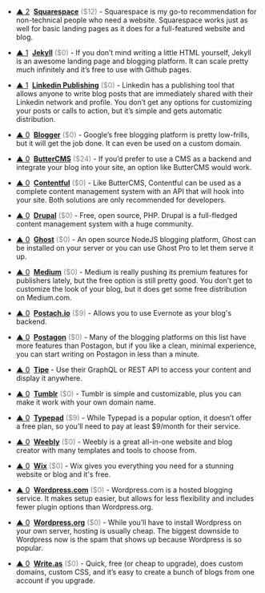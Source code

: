- <a href="#vote-form" class="vote-link" rel="modal:open" id="Squarespace">&#x25B2; <span class="count">2</span></a> &nbsp;**[Squarespace](https://www.squarespace.com/)** <span style="color: grey;">($12)</span> - Squarespace is my go-to recommendation for non-technical people who need a website. Squarespace works just as well for basic landing pages as it does for a full-featured website and blog.

- <a href="#vote-form" class="vote-link" rel="modal:open" id="Jekyll">&#x25B2; <span class="count">1</span></a> &nbsp;**[Jekyll](https://jekyllrb.com/)** <span style="color: grey;">($0)</span> - If you don’t mind writing a little HTML yourself, Jekyll is an awesome landing page and blogging platform. It can scale pretty much infinitely and it’s free to use with Github pages.

- <a href="#vote-form" class="vote-link" rel="modal:open" id="Linkedin_Publishing">&#x25B2; <span class="count">1</span></a> &nbsp;**[Linkedin Publishing](https://www.linkedin.com/post/new)** <span style="color: grey;">($0)</span> - Linkedin has a publishing tool that allows anyone to write blog posts that are immediately shared with their Linkedin network and profile. You don’t get any options for customizing your posts or calls to action, but it’s simple and gets automatic distribution.

- <a href="#vote-form" class="vote-link" rel="modal:open" id="Blogger">&#x25B2; <span class="count">0</span></a> &nbsp;**[Blogger](https://www.blogger.com/)** <span style="color: grey;">($0)</span> - Google’s free blogging platform is pretty low-frills, but it will get the job done. It can even be used on a custom domain.

- <a href="#vote-form" class="vote-link" rel="modal:open" id="ButterCMS">&#x25B2; <span class="count">0</span></a> &nbsp;**[ButterCMS](https://buttercms.com/)** <span style="color: grey;">($24)</span> - If you’d prefer to use a CMS as a backend and integrate your blog into your site, an option like ButterCMS would work.

- <a href="#vote-form" class="vote-link" rel="modal:open" id="Contentful">&#x25B2; <span class="count">0</span></a> &nbsp;**[Contentful](https://www.contentful.com/)** <span style="color: grey;">($0)</span> - Like ButterCMS, Contentful can be used as a complete content management system with an API that will hook into your site. Both solutions are only recommended for developers.

- <a href="#vote-form" class="vote-link" rel="modal:open" id="Drupal">&#x25B2; <span class="count">0</span></a> &nbsp;**[Drupal](https://www.drupal.org/)** <span style="color: grey;">($0)</span> - Free, open source, PHP. Drupal is a full-fledged content management system with a huge community.

- <a href="#vote-form" class="vote-link" rel="modal:open" id="Ghost">&#x25B2; <span class="count">0</span></a> &nbsp;**[Ghost](https://ghost.org/)** <span style="color: grey;">($0)</span> - An open source NodeJS blogging platform, Ghost can be installed on your server or you can use Ghost Pro to let them serve it up.

- <a href="#vote-form" class="vote-link" rel="modal:open" id="Medium">&#x25B2; <span class="count">0</span></a> &nbsp;**[Medium](https://medium.com/new-story)** <span style="color: grey;">($0)</span> - Medium is really pushing its premium features for publishers lately, but the free option is still pretty good. You don’t get to customize the look of your blog, but it does get some free distribution on Medium.com.

- <a href="#vote-form" class="vote-link" rel="modal:open" id="Postach.io">&#x25B2; <span class="count">0</span></a> &nbsp;**[Postach.io](https://postach.io/site)** <span style="color: grey;">($9)</span> - Allows you to use Evernote as your blog's backend.

- <a href="#vote-form" class="vote-link" rel="modal:open" id="Postagon">&#x25B2; <span class="count">0</span></a> &nbsp;**[Postagon](http://www.postagon.com/)** <span style="color: grey;">($0)</span> - Many of the blogging platforms on this list have more features than Postagon, but if you like a clean, minimal experience, you can start writing on Postagon in less than a minute.

- <a href="#vote-form" class="vote-link" rel="modal:open" id="Tipe">&#x25B2; <span class="count">0</span></a> &nbsp;**[Tipe](https://tipe.io/)**  - Use their GraphQL or REST API to access your content and display it anywhere.

- <a href="#vote-form" class="vote-link" rel="modal:open" id="Tumblr">&#x25B2; <span class="count">0</span></a> &nbsp;**[Tumblr](https://www.tumblr.com/)** <span style="color: grey;">($0)</span> - Tumblr is simple and customizable, plus you can make it work with your own domain name.

- <a href="#vote-form" class="vote-link" rel="modal:open" id="Typepad">&#x25B2; <span class="count">0</span></a> &nbsp;**[Typepad](http://www.typepad.com/)** <span style="color: grey;">($9)</span> - While Typepad is a popular option, it doesn’t offer a free plan, so you’ll need to pay at least $9/month for their service.

- <a href="#vote-form" class="vote-link" rel="modal:open" id="Weebly">&#x25B2; <span class="count">0</span></a> &nbsp;**[Weebly](https://www.weebly.com/)** <span style="color: grey;">($0)</span> - Weebly is a great all-in-one website and blog creator with many templates and tools to choose from.

- <a href="#vote-form" class="vote-link" rel="modal:open" id="Wix">&#x25B2; <span class="count">0</span></a> &nbsp;**[Wix](https://www.wix.com/)** <span style="color: grey;">($0)</span> - Wix gives you everything you need for a stunning website or blog and it's free.

- <a href="#vote-form" class="vote-link" rel="modal:open" id="Wordpress.com">&#x25B2; <span class="count">0</span></a> &nbsp;**[Wordpress.com](https://wordpress.com/)** <span style="color: grey;">($0)</span> - Wordpress.com is a hosted blogging service. It makes setup easier, but allows for less flexibility and includes fewer plugin options than Wordpress.org.

- <a href="#vote-form" class="vote-link" rel="modal:open" id="Wordpress.org">&#x25B2; <span class="count">0</span></a> &nbsp;**[Wordpress.org](https://wordpress.org/)** <span style="color: grey;">($0)</span> - While you’ll have to install Wordpress on your own server, hosting is usually cheap. The biggest downside to Wordpress now is the spam that shows up because Wordpress is so popular.

- <a href="#vote-form" class="vote-link" rel="modal:open" id="Write.as">&#x25B2; <span class="count">0</span></a> &nbsp;**[Write.as](https://write.as/)** <span style="color: grey;">($0)</span> - Quick, free (or cheap to upgrade), does custom domains, custom CSS, and it’s easy to create a bunch of blogs from one account if you upgrade.

